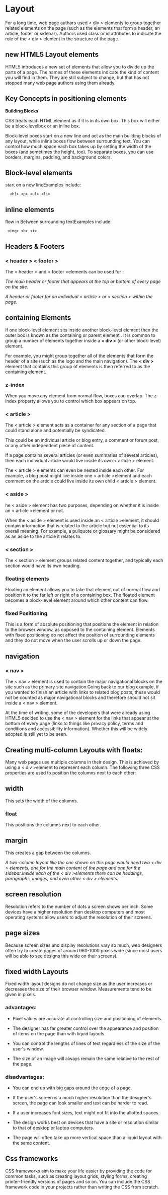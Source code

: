
# Layout

For a long time, web page authors used < div > elements to group together related elements on the page (such as the elements that form a header, an article, footer or sidebar). Authors used class or id attributes to indicate the role of the < div > element in the structure of the page.


## new HTML5 Layout elements

HTML5 introduces a new set of elements that allow you to divide up the parts of a page. The names of these elements indicate the kind of content you will find in them. They are still subject to change, but that has not stopped many web page authors using them already.


## Key Concepts in positioning elements
**Building Blocks**

CSS treats each HTML element as if it is in its own box. This box will either be a block-levelbox or an inline box.

Block-level boxes start on a new line and act as the main building blocks of any layout, while inline boxes flow between surrounding text. You can control how much space each box takes up by setting the width of the boxes (and sometimes the height, too). To separate boxes, you can use borders, margins, padding, and background colors. 

## Block-level elements 
start on a new lineExamples include:

      <h1> <p> <ul> <li>

## inline elements 
flow in Between surrounding textExamples include:
    
     <img> <b> <i>

## Headers & Footers
### < header > < footer >

The < header > and < footer >elements can be used for :

_The main header or footer that appears at the top or bottom of every page on the site._

_A header or footer for an individual < article > or < section > within the page._
## containing Elements


If one block-level element sits inside another block-level element then the outer box is known as the containing or parent element . It is common to group a number of elements together inside a **< div >** (or other block-level) element. 

For example, you might group together all of the elements that form the header of a site (such as the logo and the main navigation). The **< div >** element that contains this group of elements is then referred to as the containing element.

### z-index
When you move any element from normal flow, boxes can overlap. The z-index property allows you to control which box appears on top.


### < article >
The < article > element acts as a container for any section of a page that could stand alone and potentially be syndicated.

This could be an individual article or blog entry, a comment or forum post, or any other independent piece of content.

If a page contains several articles (or even summaries of several articles), then each individual article would live inside its own < article > element.

The < article > elements can even be nested inside each other. For example, a blog post might live inside one < article >element and each comment on the article could live inside its own child < article > element.

### < aside >

he < aside > element has two purposes, depending on whether it is inside an < article >element or not.

When the < aside > element is used inside an < article >element, it should contain information that is related to the article but not essential to its overall meaning. For example, a pullquote or glossary might be considered as an aside to the article it relates to.


### < section >

The < section > element groups related content together, and typically each section would have its own heading.


### floating elements

Floating an element allows you to take that element out of normal flow and position it to the far left or right of a containing box. The floated element becomes a block-level element around which other content can flow.

### fixed Positioning

 This is a form of absolute positioning that positions the element in relation to the browser window, as opposed to the containing element. Elements with fixed positioning do not affect the position of surrounding elements and they do not move when the user scrolls up or down the page.

## navigation

### < nav >
The < nav > element is used to contain the major navigational blocks on the site such as the primary site navigation.Going back to our blog example, if you wanted to finish an article with links to related blog posts, these would not be counted as major navigational blocks and therefore should not sit inside a < nav > element.


At the time of writing, some of the developers that were already using HTML5 decided to use the < nav > element for the links that appear at the bottom of every page (links to things like privacy policy, terms and conditions and accessibility information). Whether this will be widely adopted is still yet to be seen.

## Creating multi-column Layouts with floats:

Many web pages use multiple columns in their design. This is achieved by using a < div >element to represent each column. The following three CSS properties are used to position the columns next to each other: 
## width

This sets the width of the columns.
### float
This positions the columns next to each other.
## margin
This creates a gap between the columns.

_A two-column layout like the one shown on this page would need two < div > elements, one for the main content of the page and one for the sidebar.Inside each of the < div >elements there can be headings, paragraphs, images, and even other < div > elements._

## screen resolution

Resolution refers to the number of dots a screen shows per inch. Some devices have a higher resolution than desktop computers and most operating systems allow users to adjust the resolution of their screens.

## page sizes
Because screen sizes and display resolutions vary so much, web designers often try to create pages of around 960-1000 pixels wide (since most users will be able to see designs this wide on their screens).

## fixed width Layouts

Fixed width layout designs do not change size as the user increases or decreases the size of their browser window. Measurements tend to be given in pixels.

### advantages:
+ Pixel values are accurate at controlling size and positioning of elements. 
+ The designer has far greater control over the appearance and position of items on the page than with liquid layouts.

+ You can control the lengths of lines of text regardless of the size of the user's window. 
+ The size of an image will always remain the same relative to the rest of the page.


### disadvantages:
+ You can end up with big gaps around the edge of a page.
+ If the user's screen is a much higher resolution than the designer's screen, the page can look smaller and text can be harder to read.

+ If a user increases font sizes, text might not fit into the allotted spaces. 
+ The design works best on devices that have a site or resolution similar to that of desktop or laptop computers.
+ The page will often take up more vertical space than a liquid layout with the same content.

## Css frameworks

CSS frameworks aim to make your life easier by providing the code for common tasks, such as creating layout grids, styling forms, creating printer-friendly versions of pages and so on. You can include the CSS framework code in your projects rather than writing the CSS from scratch.
